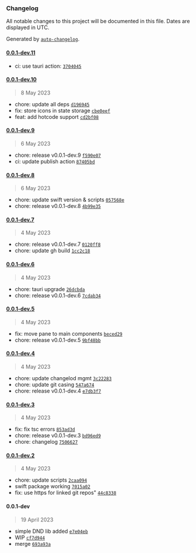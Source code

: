 ### Changelog

All notable changes to this project will be documented in this file. Dates are displayed in UTC.

Generated by [`auto-changelog`](https://github.com/CookPete/auto-changelog).

#### [0.0.1-dev.11](https://github.com/billyjacoby/browsernaut/compare/0.0.1-dev.10...0.0.1-dev.11)

- ci: use tauri action: [`3704045`](https://github.com/billyjacoby/browsernaut/commit/370404573353ec0509f89f15cff69a948c8de426)

#### [0.0.1-dev.10](https://github.com/billyjacoby/browsernaut/compare/0.0.1-dev.9...0.0.1-dev.10)

> 8 May 2023

- chore: update all deps [`d196945`](https://github.com/billyjacoby/browsernaut/commit/d19694587862b48ffd8142d3973b9cda551af395)
- fix: store icons in state storage [`cbe0eef`](https://github.com/billyjacoby/browsernaut/commit/cbe0eef929728ad7654c709f5559e07d5aba3baa)
- feat: add hotcode support [`cd2bf08`](https://github.com/billyjacoby/browsernaut/commit/cd2bf0869107b69da0a005c7b31b94a3406c0181)

#### [0.0.1-dev.9](https://github.com/billyjacoby/browsernaut/compare/0.0.1-dev.8...0.0.1-dev.9)

> 6 May 2023

- chore: release v0.0.1-dev.9 [`f590e07`](https://github.com/billyjacoby/browsernaut/commit/f590e0716f65580a2b963f929eefba2a2567e978)
- ci: update publish action [`87405bd`](https://github.com/billyjacoby/browsernaut/commit/87405bd08a225517d942f1a74df07bb8c78f44a9)

#### [0.0.1-dev.8](https://github.com/billyjacoby/browsernaut/compare/0.0.1-dev.7...0.0.1-dev.8)

> 6 May 2023

- chore: update swift version & scripts [`057568e`](https://github.com/billyjacoby/browsernaut/commit/057568e60772975d26924db177d9d98ac1b981ae)
- chore: release v0.0.1-dev.8 [`4b99e35`](https://github.com/billyjacoby/browsernaut/commit/4b99e35ab7ea622413e573feaea7e13a6a80546e)

#### [0.0.1-dev.7](https://github.com/billyjacoby/browsernaut/compare/0.0.1-dev.6...0.0.1-dev.7)

> 4 May 2023

- chore: release v0.0.1-dev.7 [`0120ff8`](https://github.com/billyjacoby/browsernaut/commit/0120ff811c8eaf07ea76ba3444f8af3ded2d617a)
- chore: update gh build [`1cc2c18`](https://github.com/billyjacoby/browsernaut/commit/1cc2c18171598e403327041793cefae3a52fdb0a)

#### [0.0.1-dev.6](https://github.com/billyjacoby/browsernaut/compare/0.0.1-dev.5...0.0.1-dev.6)

> 4 May 2023

- chore: tauri upgrade [`26dcbda`](https://github.com/billyjacoby/browsernaut/commit/26dcbda87b53d7fd45ba0b5040b8da772f8eb6f7)
- chore: release v0.0.1-dev.6 [`7cdab34`](https://github.com/billyjacoby/browsernaut/commit/7cdab34373fbedcaaa7fdeabc70077a139505c6a)

#### [0.0.1-dev.5](https://github.com/billyjacoby/browsernaut/compare/0.0.1-dev.4...0.0.1-dev.5)

> 4 May 2023

- fix: move pane to main components [`beced29`](https://github.com/billyjacoby/browsernaut/commit/beced29d337612e867a9a12198db2f1e3333b19f)
- chore: release v0.0.1-dev.5 [`9bf48bb`](https://github.com/billyjacoby/browsernaut/commit/9bf48bbc9285ae17ae0e39303dec6a629b1c5489)

#### [0.0.1-dev.4](https://github.com/billyjacoby/browsernaut/compare/0.0.1-dev.3...0.0.1-dev.4)

> 4 May 2023

- chore: update changelod mgmt [`3c22283`](https://github.com/billyjacoby/browsernaut/commit/3c2228367704a10459fdf31b822f0d3cc10c10af)
- chore: update git casing [`547a674`](https://github.com/billyjacoby/browsernaut/commit/547a674c42087be46ca54195229b8ed933e3acdd)
- chore: release v0.0.1-dev.4 [`e7db3f7`](https://github.com/billyjacoby/browsernaut/commit/e7db3f715e01a403403f672a1d8c7b6dc61e5f5e)

#### [0.0.1-dev.3](https://github.com/billyjacoby/browsernaut/compare/0.0.1-dev.2...0.0.1-dev.3)

> 4 May 2023

- fix: fix tsc errors [`853ad3d`](https://github.com/billyjacoby/browsernaut/commit/853ad3da631ffb7c56d0fbebc27210af17735e14)
- chore: release v0.0.1-dev.3 [`bd96ed9`](https://github.com/billyjacoby/browsernaut/commit/bd96ed9087d70ba6c6e5b1cc68ab1379a4f84806)
- chore: changelog [`7506627`](https://github.com/billyjacoby/browsernaut/commit/75066272e50e602d75c1e447c74b4df9225629d2)

#### [0.0.1-dev.2](https://github.com/billyjacoby/browsernaut/compare/0.0.1-dev...0.0.1-dev.2)

> 4 May 2023

- chore: update scripts [`2caa094`](https://github.com/billyjacoby/browsernaut/commit/2caa09495a4a558b534ee04e0f454f1562a835fb)
- swift package working [`7015a02`](https://github.com/billyjacoby/browsernaut/commit/7015a023f0fb721f9a357bbff6ea997dce600153)
- fix: use https for linked git repos" [`44c8338`](https://github.com/billyjacoby/browsernaut/commit/44c8338519fe69dba48245b23ceda7a5b15090b3)

#### 0.0.1-dev

> 19 April 2023

- simple DND lib added [`e7e04eb`](https://github.com/billyjacoby/browsernaut/commit/e7e04eb1afb43ff6a4333cf0df8b4933d0f056f2)
- WIP [`cf7d944`](https://github.com/billyjacoby/browsernaut/commit/cf7d944ef9458b6eaa5698b303f4cc096d0cf059)
- merge [`693a93a`](https://github.com/billyjacoby/browsernaut/commit/693a93ac3315a0f79033df65686768cba47a7524)

